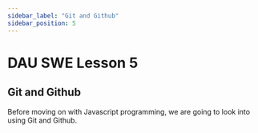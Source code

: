 ```yaml
---
sidebar_label: "Git and Github"
sidebar_position: 5
---
```


# DAU SWE Lesson 5

## Git and Github

Before moving on with Javascript programming, we are going to look into using Git and Github.
